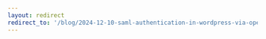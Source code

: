 ```yaml
---
layout: redirect
redirect_to: '/blog/2024-12-10-saml-authentication-in-wordpress-via-openam'
---
```

